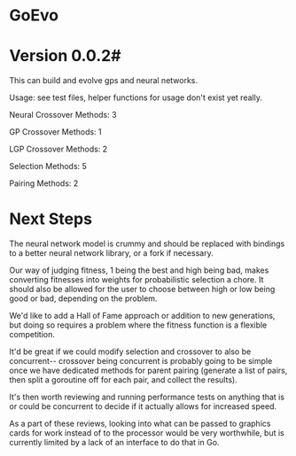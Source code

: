 # GoEvo #
# Version 0.0.2#

This can build and evolve gps and neural networks.

Usage: see test files, helper functions for usage don't exist yet really.

Neural Crossover Methods: 3

GP Crossover Methods: 1

LGP Crossover Methods: 2

Selection Methods: 5

Pairing Methods: 2

# Next Steps #

The neural network model is crummy and should be replaced with bindings to a better neural network library, or a fork if necessary. 

Our way of judging fitness, 1 being the best and high being bad, makes converting fitnesses into weights for probabilistic selection a chore. It should also be allowed for the user to choose between high or low being good or bad, depending on the problem.

We'd like to add a Hall of Fame approach or addition to new generations, but doing so requires a problem where the fitness function is a flexible competition.

It'd be great if we could modify selection and crossover to also be concurrent-- crossover being concurrent is probably going to be simple once we have dedicated methods for parent pairing (generate a list of pairs, then split a goroutine off for each pair, and collect the results).

It's then worth reviewing and running performance tests on anything that is or could be concurrent to decide if it actually allows for increased speed. 

As a part of these reviews, looking into what can be passed to graphics cards for work instead of to the processor would be very worthwhile, but is currently limited by a lack of an interface to do that in Go.